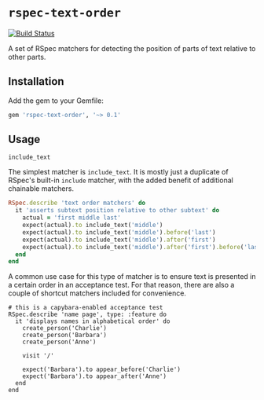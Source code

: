 # `rspec-text-order`

[![Build Status][travis-img]][travis]

[travis-img]: https://travis-ci.org/iamvery/rspec-text-order.svg?branch=master
[travis]: https://travis-ci.org/iamvery/rspec-text-order

A set of RSpec matchers for detecting the position of parts of text relative to other parts.

## Installation

Add the gem to your Gemfile:

```ruby
gem 'rspec-text-order', '~> 0.1'
```

## Usage

`include_text`

The simplest matcher is `include_text`.
It is mostly just a duplicate of RSpec's built-in `include` matcher, with the added benefit of additional chainable matchers.

```ruby
RSpec.describe 'text order matchers' do
  it 'asserts subtext position relative to other subtext' do
    actual = 'first middle last'
    expect(actual).to include_text('middle')
    expect(actual).to include_text('middle').before('last')
    expect(actual).to include_text('middle').after('first')
    expect(actual).to include_text('middle').after('first').before('last')
  end
end
```

A common use case for this type of matcher is to ensure text is presented in a certain order in an acceptance test.
For that reason, there are also a couple of shortcut matchers included for convenience.

```
# this is a capybara-enabled acceptance test
RSpec.describe 'name page', type: :feature do
  it 'displays names in alphabetical order' do
    create_person('Charlie')
    create_person('Barbara')
    create_person('Anne')

    visit '/'

    expect('Barbara').to appear_before('Charlie')
    expect('Barbara').to appear_after('Anne')
  end
end
```
